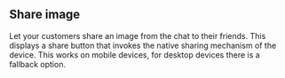 ## Share image
Let your customers share an image from the chat to their friends. This displays a share button that invokes the native sharing mechanism of the device. This works on mobile devices, for desktop devices there is a fallback option.
